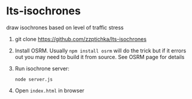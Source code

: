# lts-isochrones
draw isochrones based on level of traffic stress 

1. git clone https://github.com/zzptichka/lts-isochrones

2. Install OSRM. Usually `npm install osrm` will do the trick but if it errors out you may need to build it from source. See OSRM page for details

3. Run isochrone server:

    `node server.js`
    
4. Open `index.html` in browser
